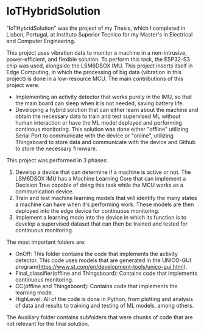 # IoTHybridSolution

"IoTHybridSolution" was the project of my Thesis, which I completed in Lisbon, Portugal, at Instituto Superior Tecnico for my Master's in Electrical and Computer Engineering.

This project uses vibration data to monitor a machine in a non-intrusive, power-efficient, and flexible solution. To perform this task, the ESP32-S3 chip was used, alongside the LSM6DSOX IMU. This project inserts itself in Edge Computing, in which the processing of big data (vibration in this project) is done in a low-resource MCU. The main contributions of this project were:
* Implementing an activity detector that works purely in the IMU, so that the main board can sleep when it is not needed, saving battery life.
* Developing a hybrid solution that can either learn about the machine and obtain the necessary data to train and test supervised ML without human interaction or have the ML model deployed and performing continous monitoring. This solution was done either "offline" utilizing Serial Port to communicate with the device or "online", utilizing Thingsboard to store data and communicate with the device and Github to store the necessary firmware.

This project was performed in 3 phases:
1. Develop a device that can determine if a machine is active or not. The LSM6DSOX IMU has a Machine Learning Core that can implement a Decision Tree capable of doing this task while the MCU works as a communication device.
2. Train and test machine learning models that will identify the many states a machine can have when it's performing work. These models are then deployed into the edge device for continuous monitoring.
3. Implement a learning mode into the device in which its function is to develop a supervised dataset that can then be trained and tested for continuous monitoring.

The most important folders are:
* OnOff:  This folder contains the code that implements the activity detector. This code uses models that are generated in the UNICO-GUI program(https://www.st.com/en/development-tools/unico-gui.html).
* Final_classifier(offline and Thingsboard): Contains code that implements continuous monitoring.
* CC(offline and Thingsboard): Contains code that implements the learning mode.
* HighLevel: All of the code is done in Python, from plotting and analysis of data and results to training and testing of ML models, among others.

The Auxiliary folder contains subfolders that were chunks of code that are not relevant for the final solution.
